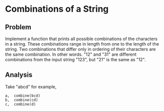 # Combinations of a String

## Problem

Implement a function that prints all possible combinations of the characters in a string.
These combinations range in length from one to the length of the string. Two combinations that differ only in ordering of their characters are the same combination.
In other words. "12" and "31" are different combinations from the input string "123", but "21" is the same as "12".

## Analysis

Take "abcd" for example,

    a,  combine(bcd)
    b,  combine(cd)
    c,  combine(d)

